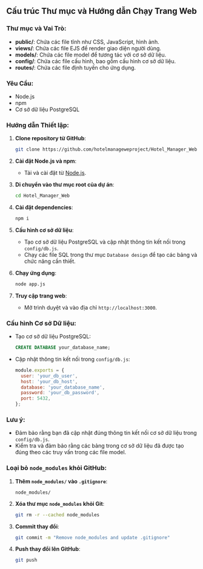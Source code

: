## Cấu trúc Thư mục và Hướng dẫn Chạy Trang Web

### Thư mục và Vai Trò:
- **public/**: Chứa các file tĩnh như CSS, JavaScript, hình ảnh.
- **views/**: Chứa các file EJS để render giao diện người dùng.
- **models/**: Chứa các file model để tương tác với cơ sở dữ liệu.
- **config/**: Chứa các file cấu hình, bao gồm cấu hình cơ sở dữ liệu.
- **routes/**: Chứa các file định tuyến cho ứng dụng.

### Yêu Cầu:
- Node.js
- npm
- Cơ sở dữ liệu PostgreSQL

### Hướng dẫn Thiết lập:
1. **Clone repository từ GitHub**:
   ```bash
   git clone https://github.com/hotelmanageweproject/Hotel_Manager_Web.git
   ```
2. **Cài đặt Node.js và npm**:
   - Tải và cài đặt từ [Node.js](https://nodejs.org/).

3. **Di chuyển vào thư mục root của dự án**:
   ```bash
   cd Hotel_Manager_Web 
   ```

4. **Cài đặt dependencies**:
   ```bash
   npm i
   ```

5. **Cấu hình cơ sở dữ liệu**:
   - Tạo cơ sở dữ liệu PostgreSQL và cập nhật thông tin kết nối trong `config/db.js`.
   - Chạy các file SQL trong thư mục `Database design` để tạo các bảng và chức năng cần thiết.

6. **Chạy ứng dụng**:
   ```bash
   node app.js
   ```

7. **Truy cập trang web**:
   - Mở trình duyệt và vào địa chỉ `http://localhost:3000`.

### Cấu hình Cơ sở Dữ liệu:
- Tạo cơ sở dữ liệu PostgreSQL:
   ```sql
   CREATE DATABASE your_database_name;
   ```
- Cập nhật thông tin kết nối trong `config/db.js`:
   ```javascript
   module.exports = {
     user: 'your_db_user',
     host: 'your_db_host',
     database: 'your_database_name',
     password: 'your_db_password',
     port: 5432,
   };
   ```
### Lưu ý:
- Đảm bảo rằng bạn đã cập nhật đúng thông tin kết nối cơ sở dữ liệu trong `config/db.js`.
- Kiểm tra và đảm bảo rằng các bảng trong cơ sở dữ liệu đã được tạo đúng theo các truy vấn trong các file model.

### Loại bỏ `node_modules` khỏi GitHub:
1. **Thêm `node_modules/` vào `.gitignore`**:
   ```plaintext
   node_modules/
   ```
2. **Xóa thư mục `node_modules` khỏi Git**:
   ```bash
   git rm -r --cached node_modules
   ```
3. **Commit thay đổi**:
   ```bash
   git commit -m "Remove node_modules and update .gitignore"
   ```
4. **Push thay đổi lên GitHub**:
   ```bash
   git push
   ```
